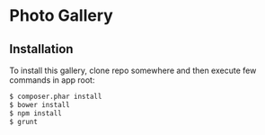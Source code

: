 # Photo Gallery

## Installation

To install this gallery, clone repo somewhere and then execute few commands in app root:
```sh
$ composer.phar install
$ bower install
$ npm install
$ grunt
```